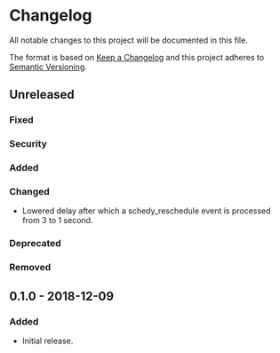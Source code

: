 # Changelog

All notable changes to this project will be documented in this file.

The format is based on [Keep a Changelog](http://keepachangelog.com/en/1.0.0/)
and this project adheres to [Semantic Versioning](http://semver.org/spec/v2.0.0.html).


## Unreleased

### Fixed

### Security

### Added

### Changed
* Lowered delay after which a schedy_reschedule event is processed from
  3 to 1 second.

### Deprecated

### Removed


## 0.1.0 - 2018-12-09

### Added
* Initial release.
